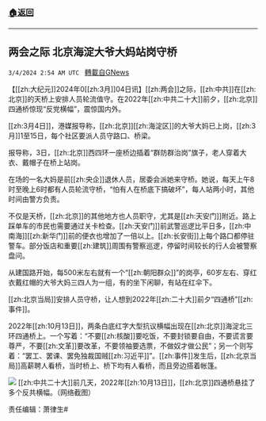 ###  [:house:返回](README.md)
---


## 两会之际 北京海淀大爷大妈站岗守桥
`3/4/2024 2:54 AM UTC ` [轉載自GNews](https://gnews.org/articles/2362172)

【[[zh:大纪元]]2024年0[[zh:3月]]04日讯】[[zh:两会]]之际，[[zh:中共]]在[[zh:北京]]的天桥上安排人员轮流值守。在2022年[[zh:中共二十大]]前夕，[[zh:北京]]四通桥惊现“反党横幅”，震惊国内外。

[[zh:3月4日]]，港媒报导称，[[zh:北京]][[zh:海淀区]]的大爷大妈已上岗，[[zh:3月]]1至15日，每个社区要派人员守路口、桥梁。

报导称，3日，[[zh:北京]]西四环一座桥边插着“群防群治岗”旗子，老人穿着大衣、戴帽子在桥上站岗。

在场的一名大妈是前[[zh:央企]]退休人员，居委会派她来守桥。她说，每天上午8时至晚上6时都有人员轮流守桥，“怕有人在桥底下搞破坏”，每人站两小时，其他时间由警方负责。

不仅是天桥，[[zh:北京]]的其他地方也人员职守，尤其是[[zh:天安门]]附近。路上踩单车的市民也需要通过关卡检查。[[zh:天安门]]前武警巡逻比平日多，[[zh:中南海]][[zh:新华门]]前的便衣也增加了一倍以上。[[zh:长安街]]上每个路口都停驻警车。部分饭店和重要[[zh:建筑]]周围有警察巡逻，停留时间较长的行人会被警察盘问。

从建国路开始，每500米左右就有一个“[[zh:朝阳群众]]”的岗亭，60岁左右、穿红衣戴红帽的大爷大妈三四人为一组，有的坐下闲聊，有站在红伞下。

[[zh:北京当局]]安排人员守桥，让人想到2022年[[zh:二十大]]前夕“四通桥”[[zh:事件]]。

2022年[[zh:10月13日]]，两条白底红字大型抗议横幅出现在[[zh:北京]]海淀北三环四通桥上。一个写着：“不要[[zh:核酸]]要吃饭，不要封锁要自由，不要谎言要尊严，不要[[zh:文革]]要改革，不要领袖要选票，不做奴才做公民”；另一个则写着：“罢工、罢课、罢免独裁国贼[[zh:习近平]]”。[[zh:事件]]发生后，[[zh:北京当局]]高薪聘人看桥，当时桥上、桥下均有人看桥，而且旁边搭着帐篷。

![](https://i.epochtimes.com/assets/uploads/2022/10/id13844859-c8441b66a6626ab902ea63ae78c605b1-600x360.png "") [[zh:中共二十大]]前几天，2022年[[zh:10月13日]]，[[zh:北京]]四通桥悬挂了多个反共横幅。（网络截图）

责任编辑：萧律生#
